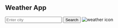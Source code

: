<!DOCTYPE html>
<html lang="en">
    <head>
        <meta charset="UTF-8">
            <meta name="viewport" content="width=device-width,initial-scale=1.0">
            <title>Weather App</title>
            <link rel="stylesheet" href="./style.css">
    </head>
        <body>
            <div id="weather-container">
                <h2>Weather App</h2>
                <input type="text" id="city" placeholder="Enter city">
                <button onclick="getWeather()">Search</button>
                <img id="weather-icon" alt="weather icon">
                <div id="temp-div"></div>
                <div id="weather-info"></div>
                <div id="hourly-forecast"></div>
            </div>
            <script src="./script.js"></script>
        </body>
</html>
